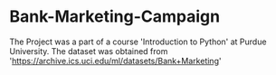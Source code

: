 # Bank-Marketing-Campaign
The Project was a part of a course 'Introduction to Python' at Purdue University.
The dataset was obtained from 'https://archive.ics.uci.edu/ml/datasets/Bank+Marketing'
